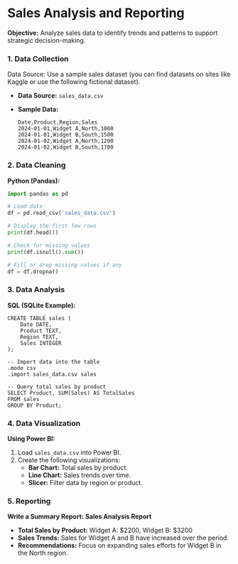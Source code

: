 # Sales Analysis and Reporting

**Objective:** Analyze sales data to identify trends and patterns to support strategic decision-making.

### 1. Data Collection

Data Source: Use a sample sales dataset (you can find datasets on sites like Kaggle or use the following fictional dataset).

- **Data Source:** `sales_data.csv`
- **Sample Data:**

    ```plaintext
    Date,Product,Region,Sales
    2024-01-01,Widget A,North,1000
    2024-01-01,Widget B,South,1500
    2024-01-02,Widget A,North,1200
    2024-01-02,Widget B,South,1700
    ```

### 2. Data Cleaning

**Python (Pandas):**

```python
import pandas as pd

# Load data
df = pd.read_csv('sales_data.csv')

# Display the first few rows
print(df.head())

# Check for missing values
print(df.isnull().sum())

# Fill or drop missing values if any
df = df.dropna()
```

### 3. Data Analysis
**SQL (SQLite Example):**

```-- Create a table
CREATE TABLE sales (
    Date DATE,
    Product TEXT,
    Region TEXT,
    Sales INTEGER
);

-- Import data into the table
.mode csv
.import sales_data.csv sales

-- Query total sales by product
SELECT Product, SUM(Sales) AS TotalSales
FROM sales
GROUP BY Product;
```

### 4. Data Visualization
**Using Power BI:**

1. Load `sales_data.csv` into Power BI.
2. Create the following visualizations:
   - **Bar Chart:** Total sales by product.
   - **Line Chart:** Sales trends over time.
   - **Slicer:** Filter data by region or product.

### 5. Reporting 
**Write a Summary Report:**
**Sales Analysis Report**

- **Total Sales by Product:** Widget A: $2200, Widget B: $3200
- **Sales Trends:** Sales for Widget A and B have increased over the period.
- **Recommendations:** Focus on expanding sales efforts for Widget B in the North region.
